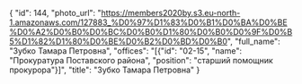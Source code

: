 {
    "id": 144,
    "photo_url": "https://members2020by.s3.eu-north-1.amazonaws.com/127883_%D0%97%D1%83%D0%B1%D0%BA%D0%BE%D0%A2%D0%B0%D0%BC%D0%B0%D1%80%D0%B0%D0%9F%D0%B5%D1%82%D1%80%D0%BE%D0%B2%D0%BD%D0%B0",
    "full_name": "Зубко Тамара Петровна",
    "offices": "[{\"id\": \"02-15\", \"name\": \"Прокуратура Поставского района\", \"position\": \"старший помощник прокурора\"}]",
    "title": "Зубко Тамара Петровна"
}